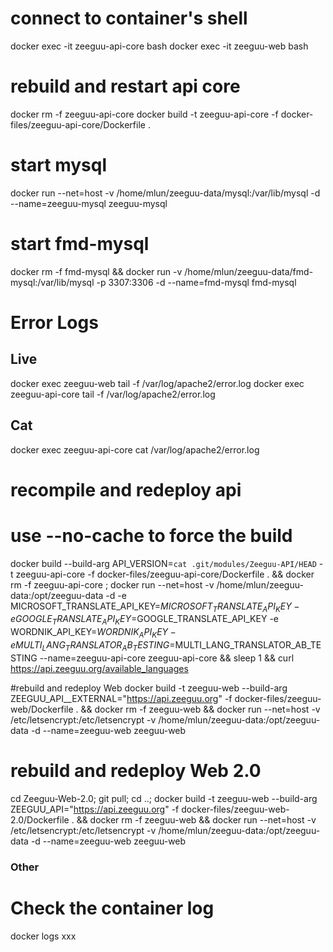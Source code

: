 

# connect to container's shell
docker exec -it zeeguu-api-core bash
docker exec -it zeeguu-web bash

# rebuild and restart api core
docker rm -f zeeguu-api-core
docker build -t zeeguu-api-core -f docker-files/zeeguu-api-core/Dockerfile .

# start mysql
docker run --net=host -v /home/mlun/zeeguu-data/mysql:/var/lib/mysql -d --name=zeeguu-mysql zeeguu-mysql

# start fmd-mysql
docker rm -f fmd-mysql && docker run -v /home/mlun/zeeguu-data/fmd-mysql:/var/lib/mysql -p 3307:3306 -d --name=fmd-mysql fmd-mysql


# Error Logs

## Live
docker exec zeeguu-web tail -f /var/log/apache2/error.log
docker exec zeeguu-api-core tail -f /var/log/apache2/error.log

## Cat
docker exec zeeguu-api-core cat /var/log/apache2/error.log


# recompile and redeploy api
# use --no-cache to force the build

docker build --build-arg API_VERSION=`cat .git/modules/Zeeguu-API/HEAD` -t zeeguu-api-core -f docker-files/zeeguu-api-core/Dockerfile . && docker rm -f zeeguu-api-core ; docker run --net=host -v /home/mlun/zeeguu-data:/opt/zeeguu-data -d -e MICROSOFT_TRANSLATE_API_KEY=$MICROSOFT_TRANSLATE_API_KEY -e GOOGLE_TRANSLATE_API_KEY=$GOOGLE_TRANSLATE_API_KEY -e WORDNIK_API_KEY=$WORDNIK_API_KEY -e MULTI_LANG_TRANSLATOR_AB_TESTING=$MULTI_LANG_TRANSLATOR_AB_TESTING  --name=zeeguu-api-core zeeguu-api-core && sleep 1 && curl https://api.zeeguu.org/available_languages

#rebuild and redeploy Web
docker build -t zeeguu-web --build-arg ZEEGUU_API__EXTERNAL="https://api.zeeguu.org" -f docker-files/zeeguu-web/Dockerfile . && docker rm -f zeeguu-web && docker run --net=host -v /etc/letsencrypt:/etc/letsencrypt -v /home/mlun/zeeguu-data:/opt/zeeguu-data -d --name=zeeguu-web zeeguu-web

# rebuild and redeploy Web 2.0
cd Zeeguu-Web-2.0; git pull; cd ..; docker build -t zeeguu-web --build-arg ZEEGUU_API="https://api.zeeguu.org" -f docker-files/zeeguu-web-2.0/Dockerfile . && docker rm -f zeeguu-web && docker run --net=host -v /etc/letsencrypt:/etc/letsencrypt -v /home/mlun/zeeguu-data:/opt/zeeguu-data -d --name=zeeguu-web zeeguu-web



### Other


# Check the container log

docker logs xxx


